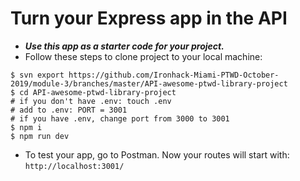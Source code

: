 # Turn your Express app in the API

- **_Use this app as a starter code for your project._**
- Follow these steps to clone project to your local machine:

```shell
$ svn export https://github.com/Ironhack-Miami-PTWD-October-2019/module-3/branches/master/API-awesome-ptwd-library-project
$ cd API-awesome-ptwd-library-project
# if you don't have .env: touch .env
# add to .env: PORT = 3001
# if you have .env, change port from 3000 to 3001
$ npm i
$ npm run dev
```

- To test your app, go to Postman. Now your routes will start with: `http://localhost:3001/`
